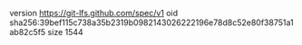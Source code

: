 version https://git-lfs.github.com/spec/v1
oid sha256:39bef115c738a35b2319b0982143026222196e78d8c52e80f38751a1ab82c5f5
size 1544
